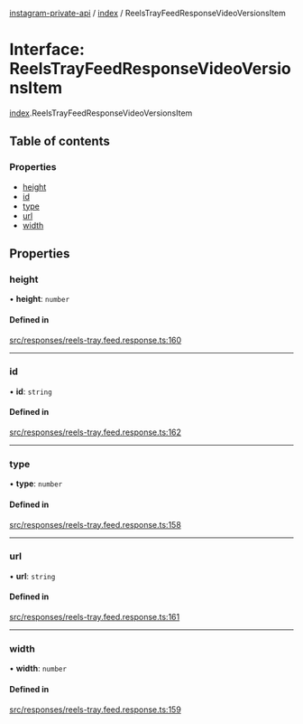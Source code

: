 [instagram-private-api](../../README.md) / [index](../../modules/index.md) / ReelsTrayFeedResponseVideoVersionsItem

# Interface: ReelsTrayFeedResponseVideoVersionsItem

[index](../../modules/index.md).ReelsTrayFeedResponseVideoVersionsItem

## Table of contents

### Properties

- [height](ReelsTrayFeedResponseVideoVersionsItem.md#height)
- [id](ReelsTrayFeedResponseVideoVersionsItem.md#id)
- [type](ReelsTrayFeedResponseVideoVersionsItem.md#type)
- [url](ReelsTrayFeedResponseVideoVersionsItem.md#url)
- [width](ReelsTrayFeedResponseVideoVersionsItem.md#width)

## Properties

### height

• **height**: `number`

#### Defined in

[src/responses/reels-tray.feed.response.ts:160](https://github.com/Nerixyz/instagram-private-api/blob/0e0721c/src/responses/reels-tray.feed.response.ts#L160)

___

### id

• **id**: `string`

#### Defined in

[src/responses/reels-tray.feed.response.ts:162](https://github.com/Nerixyz/instagram-private-api/blob/0e0721c/src/responses/reels-tray.feed.response.ts#L162)

___

### type

• **type**: `number`

#### Defined in

[src/responses/reels-tray.feed.response.ts:158](https://github.com/Nerixyz/instagram-private-api/blob/0e0721c/src/responses/reels-tray.feed.response.ts#L158)

___

### url

• **url**: `string`

#### Defined in

[src/responses/reels-tray.feed.response.ts:161](https://github.com/Nerixyz/instagram-private-api/blob/0e0721c/src/responses/reels-tray.feed.response.ts#L161)

___

### width

• **width**: `number`

#### Defined in

[src/responses/reels-tray.feed.response.ts:159](https://github.com/Nerixyz/instagram-private-api/blob/0e0721c/src/responses/reels-tray.feed.response.ts#L159)
